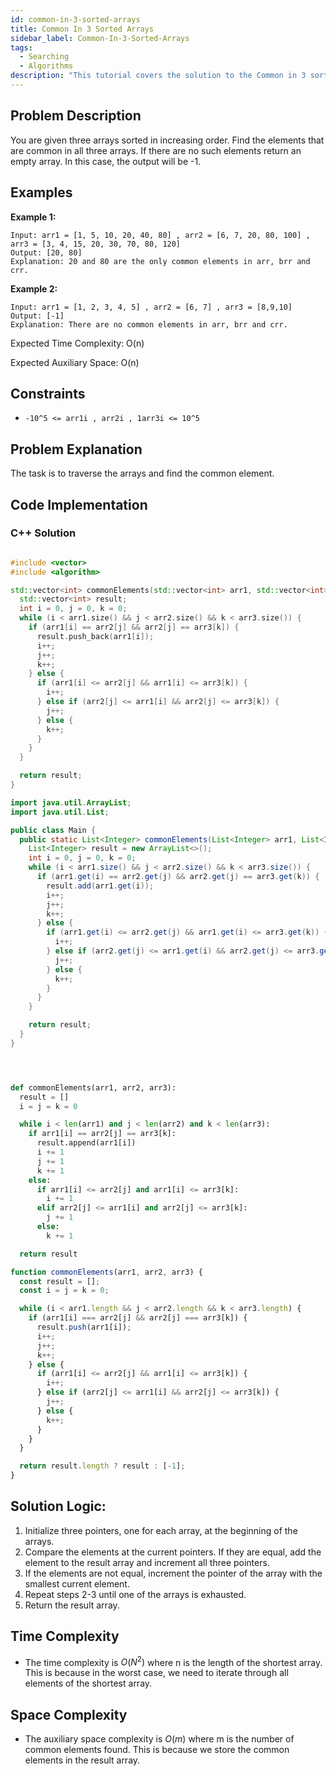 ```yaml
---
id: common-in-3-sorted-arrays
title: Common In 3 Sorted Arrays
sidebar_label: Common-In-3-Sorted-Arrays
tags:
  - Searching
  - Algorithms
description: "This tutorial covers the solution to the Common in 3 sorted arrays problem from the GeeksforGeeks."
---
```

## Problem Description

You are given three arrays sorted in increasing order. Find the elements that are common in all three arrays.
If there are no such elements return an empty array. In this case, the output will be -1.

## Examples

**Example 1:**

```
Input: arr1 = [1, 5, 10, 20, 40, 80] , arr2 = [6, 7, 20, 80, 100] , arr3 = [3, 4, 15, 20, 30, 70, 80, 120]
Output: [20, 80]
Explanation: 20 and 80 are the only common elements in arr, brr and crr.
```

**Example 2:**

```
Input: arr1 = [1, 2, 3, 4, 5] , arr2 = [6, 7] , arr3 = [8,9,10]
Output: [-1]
Explanation: There are no common elements in arr, brr and crr.
```


Expected Time Complexity: O(n)

Expected Auxiliary Space: O(n)

## Constraints

* `-10^5 <= arr1i , arr2i , 1arr3i <= 10^5`

## Problem Explanation

The task is to traverse the arrays and find the common element.

## Code Implementation

### C++ Solution

```cpp

#include <vector>
#include <algorithm>

std::vector<int> commonElements(std::vector<int> arr1, std::vector<int> arr2, std::vector<int> arr3) {
  std::vector<int> result;
  int i = 0, j = 0, k = 0;
  while (i < arr1.size() && j < arr2.size() && k < arr3.size()) {
    if (arr1[i] == arr2[j] && arr2[j] == arr3[k]) {
      result.push_back(arr1[i]);
      i++;
      j++;
      k++;
    } else {
      if (arr1[i] <= arr2[j] && arr1[i] <= arr3[k]) {
        i++;
      } else if (arr2[j] <= arr1[i] && arr2[j] <= arr3[k]) {
        j++;
      } else {
        k++;
      }
    }
  }

  return result;
}


```

```java
import java.util.ArrayList;
import java.util.List;

public class Main {
  public static List<Integer> commonElements(List<Integer> arr1, List<Integer> arr2, List<Integer> arr3) {
    List<Integer> result = new ArrayList<>();
    int i = 0, j = 0, k = 0;
    while (i < arr1.size() && j < arr2.size() && k < arr3.size()) {
      if (arr1.get(i) == arr2.get(j) && arr2.get(j) == arr3.get(k)) {
        result.add(arr1.get(i));
        i++;
        j++;
        k++;
      } else {
        if (arr1.get(i) <= arr2.get(j) && arr1.get(i) <= arr3.get(k)) {
          i++;
        } else if (arr2.get(j) <= arr1.get(i) && arr2.get(j) <= arr3.get(k)) {
          j++;
        } else {
          k++;
        }
      }
    }

    return result;
  }
}




```

```python

def commonElements(arr1, arr2, arr3):
  result = []
  i = j = k = 0

  while i < len(arr1) and j < len(arr2) and k < len(arr3):
    if arr1[i] == arr2[j] == arr3[k]:
      result.append(arr1[i])
      i += 1
      j += 1
      k += 1
    else:
      if arr1[i] <= arr2[j] and arr1[i] <= arr3[k]:
        i += 1
      elif arr2[j] <= arr1[i] and arr2[j] <= arr3[k]:
        j += 1
      else:
        k += 1

  return result


```

```javascript
function commonElements(arr1, arr2, arr3) {
  const result = [];
  const i = j = k = 0;

  while (i < arr1.length && j < arr2.length && k < arr3.length) {
    if (arr1[i] === arr2[j] && arr2[j] === arr3[k]) {
      result.push(arr1[i]);
      i++;
      j++;
      k++;
    } else {
      if (arr1[i] <= arr2[j] && arr1[i] <= arr3[k]) {
        i++;
      } else if (arr2[j] <= arr1[i] && arr2[j] <= arr3[k]) {
        j++;
      } else {
        k++;
      }
    }
  }

  return result.length ? result : [-1];
}


```

## Solution Logic:

1. Initialize three pointers, one for each array, at the beginning of the arrays.
2. Compare the elements at the current pointers. If they are equal, add the element to the result array and increment all three pointers.
3. If the elements are not equal, increment the pointer of the array with the smallest current element.
4. Repeat steps 2-3 until one of the arrays is exhausted.
5. Return the result array.



## Time Complexity

* The time complexity is $O(N^2)$ where n is the length of the shortest array. This is because in the worst case, we need to iterate through all elements of the shortest array.


## Space Complexity

* The auxiliary space complexity is $O(m)$ where m is the number of common elements found. This is because we store the common elements in the result array.

